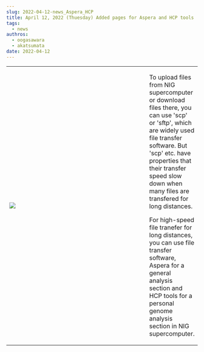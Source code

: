 ```yaml
---
slug: 2022-04-12-news_Aspera_HCP
title: April 12, 2022 (Thuesday) Added pages for Aspera and HCP tools
tags:
  - news
authros:
  - oogasawara
  - akatsumata
date: 2022-04-12
---
```


<table>
<tr>
<td width="400">

![](/img/2022-04-12_news_Aspera.png)
</td>
<td valign="top">
<p>To upload files from NIG supercomputer or download files there, you can use 'scp' or 'sftp', which are widely used file transfer software. But 'scp' etc. have properties that their transfer speed slow down when many files are transfered for long distances.</p>
<p>For high-speed file tranefer for long distances, you can use file transfer software, Aspera for a general analysis section and HCP tools for a personal genome analysis section in NIG supercomputer.</p>
</td>
</tr>
</table>